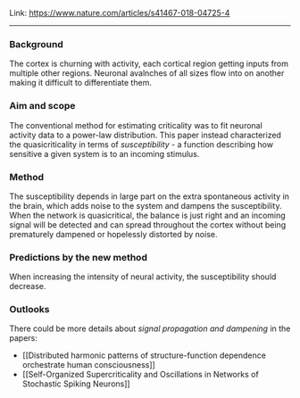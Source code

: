 Link: https://www.nature.com/articles/s41467-018-04725-4

---
### Background
The cortex is churning with activity, each cortical region getting inputs from multiple other regions. Neuronal avalnches of all sizes flow into on another making it difficult to differentiate them.

### Aim and scope
The conventional method for estimating criticality was to fit neuronal activity data to a power-law distribution. This paper instead characterized the quasicriticality in terms of *susceptibility* - a function describing how sensitive a given system is to an incoming stimulus.

### Method
The susceptibility depends in large part on the extra spontaneous activity in the brain, which adds noise to the system and dampens the susceptibility. When the network is quasicritical, the balance is just right and an incoming signal will be detected and can spread throughout the cortex without being prematurely dampened or hopelessly distorted by noise.

### Predictions by the new method
When increasing the intensity of neural activity, the susceptibility should decrease.

### Outlooks
There could be more details about *signal propagation and dampening* in the papers:
* [[Distributed harmonic patterns of structure-function dependence orchestrate human consciousness]]
* [[Self-Organized Supercriticality and Oscillations in Networks of Stochastic Spiking Neurons]]

